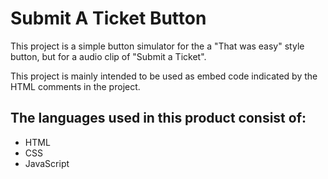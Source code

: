 <h1>Submit A Ticket Button</h1>

<p>This project is a simple button simulator for the a "That was easy" style button, but for a audio clip of "Submit a Ticket".</p>
<p>This project is mainly intended to be used as embed code indicated by the HTML comments in the project.</p>

<h2>The languages used in this product consist of:</h2>

<ul>
  <li>HTML</li>
  <li>CSS</li>
  <li>JavaScript</li>
</ul>
